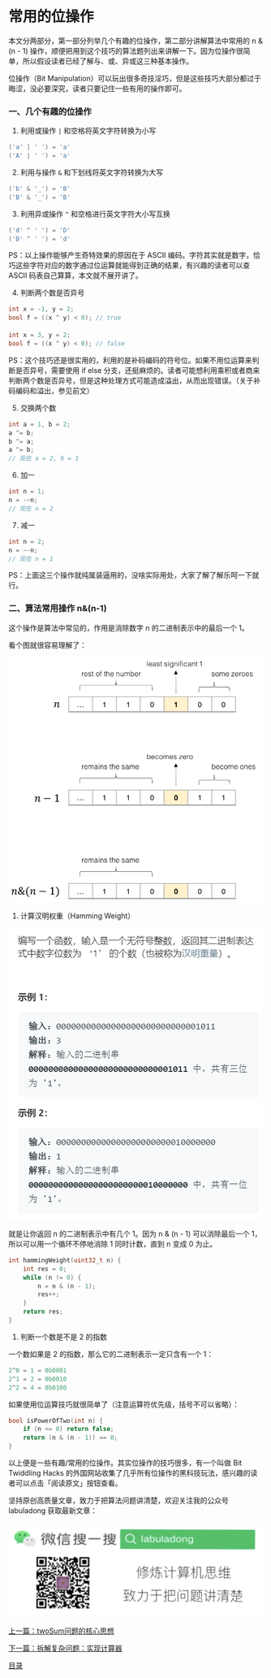 # 常用的位操作

本文分两部分，第一部分列举几个有趣的位操作，第二部分讲解算法中常用的 n & (n - 1) 操作，顺便把用到这个技巧的算法题列出来讲解一下。因为位操作很简单，所以假设读者已经了解与、或、异或这三种基本操作。

位操作（Bit Manipulation）可以玩出很多奇技淫巧，但是这些技巧大部分都过于晦涩，没必要深究，读者只要记住一些有用的操作即可。

### 一、几个有趣的位操作

1. 利用或操作 `|` 和空格将英文字符转换为小写

```c
('a' | ' ') = 'a'
('A' | ' ') = 'a'
```

2. 利用与操作 `&` 和下划线将英文字符转换为大写

```c
('b' & '_') = 'B'
('B' & '_') = 'B'
```

3. 利用异或操作 `^` 和空格进行英文字符大小写互换

```c
('d' ^ ' ') = 'D'
('D' ^ ' ') = 'd'
```

PS：以上操作能够产生奇特效果的原因在于 ASCII 编码。字符其实就是数字，恰巧这些字符对应的数字通过位运算就能得到正确的结果，有兴趣的读者可以查 ASCII 码表自己算算，本文就不展开讲了。

4. 判断两个数是否异号

```c
int x = -1, y = 2;
bool f = ((x ^ y) < 0); // true

int x = 3, y = 2;
bool f = ((x ^ y) < 0); // false
```

PS：这个技巧还是很实用的，利用的是补码编码的符号位。如果不用位运算来判断是否异号，需要使用 if else 分支，还挺麻烦的。读者可能想利用乘积或者商来判断两个数是否异号，但是这种处理方式可能造成溢出，从而出现错误。（关于补码编码和溢出，参见前文）

5. 交换两个数

```c
int a = 1, b = 2;
a ^= b;
b ^= a;
a ^= b;
// 现在 a = 2, b = 1
```

6. 加一

```c
int n = 1;
n = -~n;
// 现在 n = 2
```

7. 减一

```c
int n = 2;
n = ~-n;
// 现在 n = 1
```

PS：上面这三个操作就纯属装逼用的，没啥实际用处，大家了解了解乐呵一下就行。

### 二、算法常用操作 n&(n-1)

这个操作是算法中常见的，作用是消除数字 n 的二进制表示中的最后一个 1。

看个图就很容易理解了：

![n](../pictures/位操作/1.png)

1. 计算汉明权重（Hamming Weight）

![title](../pictures/位操作/title.png)

就是让你返回 n 的二进制表示中有几个 1。因为 n & (n - 1) 可以消除最后一个 1，所以可以用一个循环不停地消除 1 同时计数，直到 n 变成 0 为止。

```cpp
int hammingWeight(uint32_t n) {
    int res = 0;
    while (n != 0) {
        n = n & (n - 1);
        res++;
    }
    return res;
}
```

1. 判断一个数是不是 2 的指数

一个数如果是 2 的指数，那么它的二进制表示一定只含有一个 1：

```cpp
2^0 = 1 = 0b0001
2^1 = 2 = 0b0010
2^2 = 4 = 0b0100
```

如果使用位运算技巧就很简单了（注意运算符优先级，括号不可以省略）：

```cpp
bool isPowerOfTwo(int n) {
    if (n <= 0) return false;
    return (n & (n - 1)) == 0;
}
```

以上便是一些有趣/常用的位操作。其实位操作的技巧很多，有一个叫做 Bit Twiddling Hacks 的外国网站收集了几乎所有位操作的黑科技玩法，感兴趣的读者可以点击「阅读原文」按钮查看。

坚持原创高质量文章，致力于把算法问题讲清楚，欢迎关注我的公众号 labuladong 获取最新文章：

![labuladong](../pictures/labuladong.jpg)


[上一篇：twoSum问题的核心思想](twoSum问题的核心思想.md)

[下一篇：拆解复杂问题：实现计算器](../数据结构系列/实现计算器.md)

[目录](../README.md#目录)